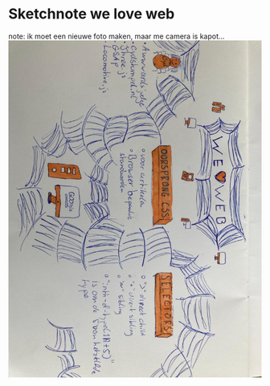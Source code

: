 # Sketchnote we love web
note: ik moet een nieuwe foto maken, maar me camera is kapot...
![sketch gemaakt van de sessie](https://github.com/beaupd/fix-the-flow-sketchnote/blob/main/nieuweFoto.jfif)

